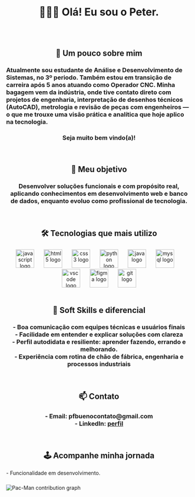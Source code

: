 <h1 align="center">👋🏽😊 Olá! Eu sou o Peter.</h1>
<br>
<br>

<h2 align="center">📖 Um pouco sobre mim</h2>


###

<h3 align="left">Atualmente sou estudante de Análise e Desenvolvimento de Sistemas, no 3º periodo. Também estou em transição de carreira após 5 anos atuando como Operador CNC. Minha bagagem vem da indústria, onde tive contato direto com projetos de engenharia, interpretação de desenhos técnicos (AutoCAD), metrologia e revisão de peças com engenheiros — o que me trouxe uma visão prática e analítica que hoje aplico na tecnologia.</h3>

<h3 align="center">Seja muito bem vindo(a)!</h3>
<br>

###

<h2 align="center">🎯 Meu objetivo</h2>

###

<h3 align="center">Desenvolver soluções  funcionais e com propósito real, aplicando conhecimentos em desenvolvimento web e banco de dados, enquanto evoluo como profissional de tecnologia.</h3>
<br>


<h2 align="center">🛠️ Tecnologias que mais utilizo</h2>

###

<div align="center">
  <img src="https://cdn.jsdelivr.net/gh/devicons/devicon/icons/javascript/javascript-original.svg" height="50" alt="javascript logo"  />
  <img width="18" />
  <img src="https://cdn.jsdelivr.net/gh/devicons/devicon/icons/html5/html5-original.svg" height="50" alt="html5 logo"  />
  <img width="18" />
  <img src="https://cdn.jsdelivr.net/gh/devicons/devicon/icons/css3/css3-original.svg" height="50" alt="css3 logo"  />
  <img width="18" />
  <img src="https://cdn.jsdelivr.net/gh/devicons/devicon/icons/python/python-original.svg" height="50" alt="python logo"  />
  <img width="18" />
  <img src="https://cdn.jsdelivr.net/gh/devicons/devicon/icons/java/java-original.svg" height="50" alt="java logo"  />
  <img width="18" />
  <img src="https://cdn.jsdelivr.net/gh/devicons/devicon/icons/mysql/mysql-original.svg" height="50" alt="mysql logo"  />
  <img width="18" />
  <img src="https://cdn.jsdelivr.net/gh/devicons/devicon/icons/vscode/vscode-original.svg" height="50" alt="vscode logo"  />
  <img width="18" />
  <img src="https://skillicons.dev/icons?i=figma" height="50" alt="figma logo"  />
  <img width="18" />
  <img src="https://skillicons.dev/icons?i=git" height="50" alt="git logo"  />
</div>
<br>

###

<h2 align="center">💼 Soft Skills e diferencial</h2>

###

<h3 align="center">-  Boa comunicação com equipes técnicas e usuários finais<br>- Facilidade em entender e explicar soluções com clareza<br>- Perfil autodidata e resiliente: aprender fazendo, errando e melhorando. <br>- Experiência com rotina de chão de fábrica, engenharia e processos industriais</h3>
<br>

###

<h2 align="center">📫 Contato</h2>

###

<h3 align="center">- Email: pfbuenocontato@gmail.com  <br>- LinkedIn: <a href="https://www.linkedin.com/in/peterson-fbueno" target="_blank">perfil</a></h3>
<br>

###

<h2 align="center">🕹️ Acompanhe minha jornada</h2>
  - Funcionalidade em desenvolvimento.

###
<picture>
  <source media="(prefers-color-scheme: dark)" srcset="https://raw.githubusercontent.com/peter-bueno/peter-bueno/output/pacman-contribution-graph-dark.svg">
  <source media="(prefers-color-scheme: light)" srcset="https://raw.githubusercontent.com/peter-bueno/peter-bueno/output/pacman-contribution-graph.svg">
  <img alt="Pac-Man contribution graph" src="https://raw.githubusercontent.com/peter-bueno/peter-bueno/output/pacman-contribution-graph.svg">
</picture>

###
